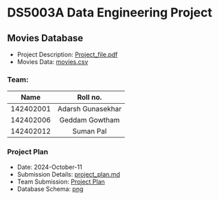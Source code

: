 # DS5003A Data Engineering Project

## Movies Database
+ Project Description: [Project_file.pdf](./project_files/Project_file.pdf)
+ Movies Data: [movies.csv](./project_files/movies.csv)

### Team:  
|Name|Roll no.|
|:---:|:--:|
|142402001 | Adarsh Gunasekhar|
|142402006 | Geddam Gowtham|
|142402012 | Suman Pal|

### Project Plan
- Date: 2024-October-11
- Submission Details: [project_plan.md](./project_plan/project_plan.md)
- Team Submission: [Project Plan](./project_plan/project_plan.pdf)
- Database Schema: [png](./project_plan/project_database_schema_pgadmin.png)